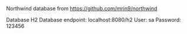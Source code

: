 Northwind database from https://github.com/mrin9/northwind

Database
H2 Database endpoint: localhost:8080/h2
User: sa
Password: 123456
